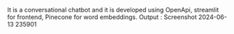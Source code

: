 It is a conversational chatbot and it is developed using OpenApi, streamlit for frontend, Pinecone for word embeddings.
Output :
Screenshot 2024-06-13 235901
